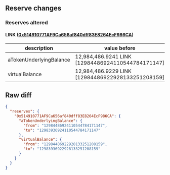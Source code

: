 ## Reserve changes

### Reserves altered

#### LINK ([0x514910771AF9Ca656af840dff83E8264EcF986CA](https://etherscan.io/address/0x514910771AF9Ca656af840dff83E8264EcF986CA))

| description | value before | value after |
| --- | --- | --- |
| aTokenUnderlyingBalance | 12,984,486.9241 LINK [12984486924110544784171147] | 12,983,936.9241 LINK [12983936924110544784171147] |
| virtualBalance | 12,984,486.9229 LINK [12984486922928133251208159] | 12,983,936.9229 LINK [12983936922928133251208159] |


## Raw diff

```json
{
  "reserves": {
    "0x514910771AF9Ca656af840dff83E8264EcF986CA": {
      "aTokenUnderlyingBalance": {
        "from": "12984486924110544784171147",
        "to": "12983936924110544784171147"
      },
      "virtualBalance": {
        "from": "12984486922928133251208159",
        "to": "12983936922928133251208159"
      }
    }
  }
}
```